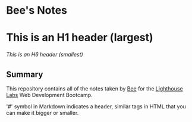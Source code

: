 # Bee's Notes
# This is an H1 header (largest)
###### This is an H6 header (smallest)

## Summary
This repository contains all of the notes taken by [Bee](https://github.com/Amphakarn/) for the [Lighthouse Labs](https://www.lighthouselabs.ca/) Web Development Bootcamp.

'#' symbol in Markdown indicates a header, similar tags in HTML that you can make it bigger or smaller.